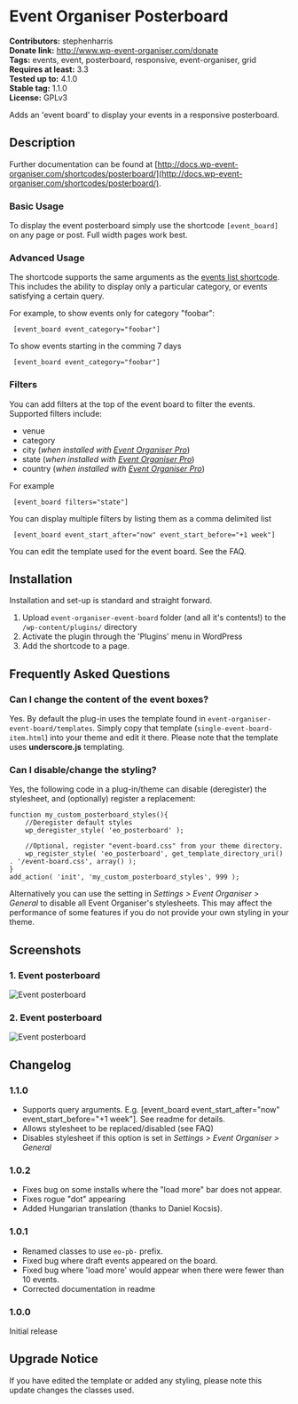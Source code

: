 # Event Organiser Posterboard #
**Contributors:** stephenharris  
**Donate link:** http://www.wp-event-organiser.com/donate  
**Tags:** events, event, posterboard, responsive, event-organiser, grid  
**Requires at least:** 3.3  
**Tested up to:** 4.1.0  
**Stable tag:** 1.1.0  
**License:** GPLv3  

Adds an 'event board' to display your events in a responsive posterboard.

## Description ##

Further documentation can be found at [http://docs.wp-event-organiser.com/shortcodes/posterboard/](http://docs.wp-event-organiser.com/shortcodes/posterboard/).

### Basic Usage ###

To display the event posterboard simply use the shortcode `[event_board]` on any page or post. Full width pages work best.

### Advanced Usage ###

The shortcode supports the same arguments as the [events list shortcode](http://docs.wp-event-organiser.com/shortcodes/events-list). This
includes the ability to display only a particular category, or events satisfying a certain query.

For example, to show events only for category "foobar":

     [event_board event_category="foobar"]
     
To show events starting in the comming 7 days

     [event_board event_category="foobar"]

### Filters ###

You can add filters at the top of the event board to filter the events. Supported filters include:
 
 * venue
 * category
 * city (*when installed with [Event Organiser Pro](http://wp-event-organiser.com/pro-features/)*)
 * state (*when installed with [Event Organiser Pro](http://wp-event-organiser.com/pro-features/)*)
 * country (*when installed with [Event Organiser Pro](http://wp-event-organiser.com/pro-features/)*)

For example

     [event_board filters="state"]
     
You can display multiple filters by listing them as a comma delimited list

     [event_board event_start_after="now" event_start_before="+1 week"]
     

You can edit the template used for the event board. See the FAQ.
     
## Installation ##

Installation and set-up is standard and straight forward. 

1. Upload `event-organiser-event-board` folder (and all it's contents!) to the `/wp-content/plugins/` directory
1. Activate the plugin through the 'Plugins' menu in WordPress
1. Add the shortcode to a page.


## Frequently Asked Questions ##

### Can I change the content of the event boxes? ###

Yes. By default the plug-in uses the template found in `event-organiser-event-board/templates`. 
Simply copy that template (`single-event-board-item.html`) into your theme and edit it there. Please note 
that the template uses **underscore.js** templating.  


### Can I disable/change the styling? ###

Yes, the following code in a plug-in/theme can disable (deregister) the stylesheet, and (optionally) register a replacement:

    
    function my_custom_posterboard_styles(){
		//Deregister default styles
	    wp_deregister_style( 'eo_posterboard' );
	    
	    //Optional, register "event-board.css" from your theme directory.
	    wp_register_style( 'eo_posterboard', get_template_directory_uri() . '/event-board.css', array() );
    }
    add_action( 'init', 'my_custom_posterboard_styles', 999 );

Alternatively you can use the setting in *Settings > Event Organiser > General* to disable all Event Organiser's stylesheets. This may affect the 
performance of some features if you do not provide your own styling in your theme.


## Screenshots ##

### 1. Event posterboard ###
![Event posterboard](http://s.wordpress.org/extend/plugins/event-organiser-posterboard/screenshot-1.png)

### 2. Event posterboard ###
![Event posterboard](http://s.wordpress.org/extend/plugins/event-organiser-posterboard/screenshot-2.png)



## Changelog ##

### 1.1.0 ###
* Supports query arguments. E.g. [event_board event_start_after="now" event_start_before="+1 week"]. See readme for details.
* Allows stylesheet to be replaced/disabled (see FAQ)
* Disables stylesheet if this option is set in *Settings > Event Organiser > General* 

### 1.0.2 ###
* Fixes bug on some installs where the "load more" bar does not appear.
* Fixes rogue "dot" appearing 
* Added Hungarian translation (thanks to Daniel Kocsis).

### 1.0.1 ###
* Renamed classes to use `eo-pb-` prefix.
* Fixed bug where draft events appeared on the board.
* Fixed bug where 'load more' would appear when there were fewer than 10 events.
* Corrected documentation in readme 

### 1.0.0 ###
Initial release

## Upgrade Notice ##

If you have edited the template or added any styling, please note this update changes the classes used. 


